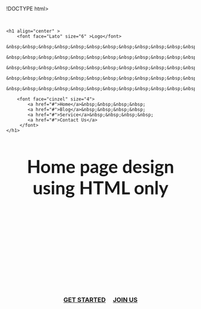 !DOCTYPE html>
<html lang="en">
<head>
    <meta charset="UTF-8">
    <meta http-equiv="X-UA-Compatible" content="IE=edge">
    <meta name="viewport" content="width=device-width, initial-scale=1.0">
    <title>Home page using HTML only no css</title>
</head>
<body background="3.jpg" link="#000" alink="#017bf5" vlink="#000">
    <br>

    <h1 align="center" >
        <font face="Lato" size="6" >Logo</font>
        &nbsp;&nbsp;&nbsp;&nbsp;&nbsp;&nbsp;&nbsp;&nbsp;&nbsp;&nbsp;&nbsp;&nbsp;&nbsp;
        &nbsp;&nbsp;&nbsp;&nbsp;&nbsp;&nbsp;&nbsp;&nbsp;&nbsp;&nbsp;&nbsp;&nbsp;&nbsp;
        &nbsp;&nbsp;&nbsp;&nbsp;&nbsp;&nbsp;&nbsp;&nbsp;&nbsp;&nbsp;&nbsp;&nbsp;&nbsp;
        &nbsp;&nbsp;&nbsp;&nbsp;&nbsp;&nbsp;&nbsp;&nbsp;&nbsp;&nbsp;&nbsp;&nbsp;&nbsp;
        &nbsp;&nbsp;&nbsp;&nbsp;&nbsp;&nbsp;&nbsp;&nbsp;&nbsp;&nbsp;&nbsp;&nbsp;&nbsp;
<!--here &nbsp; add space-->
        <font face="cinzel" size="4">
            <a href="#">Home</a>&nbsp;&nbsp;&nbsp;&nbsp;
            <a href="#">Blog</a>&nbsp;&nbsp;&nbsp;&nbsp;
            <a href="#">Service</a>&nbsp;&nbsp;&nbsp;&nbsp;
            <a href="#">Contact Us</a>
         </font>
    </h1>
<br />
    <h2 align="center">
        <font face="Lato" size="7" colour="#017bf5">Home page design using HTML only</font>
    </h2>
    <br /><br /><br /><br /><br /><br /><br /><br /><br /><br /><br /><br /><br />
    <h3 align="center">
    <a href="#">GET STARTED</a>&nbsp;&nbsp;&nbsp;&nbsp;
    <a href="#">JOIN US</a>
</h3>
</body>
</html> 
